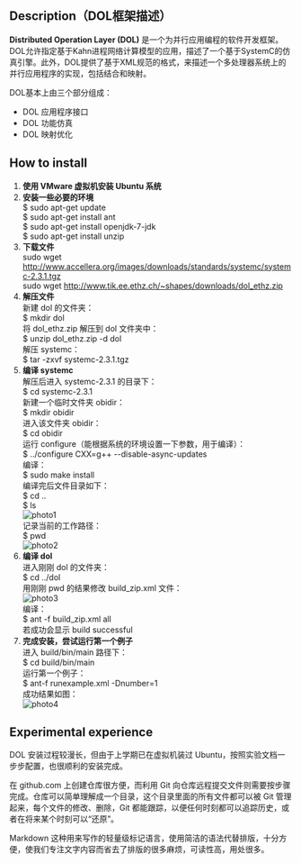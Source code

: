 ## Description（DOL框架描述） ##

**Distributed Operation Layer (DOL)** 是一个为并行应用编程的软件开发框架。DOL允许指定基于Kahn进程网络计算模型的应用，描述了一个基于SystemC的仿真引擎。此外，DOL提供了基于XML规范的格式，来描述一个多处理器系统上的并行应用程序的实现，包括结合和映射。

DOL基本上由三个部分组成：

- DOL 应用程序接口
- DOL 功能仿真
- DOL 映射优化

## How to install ##

1. **使用 VMware 虚拟机安装 Ubuntu 系统**
2. **安装一些必要的环境**  
$ sudo apt-get update  
$ sudo apt-get install ant  
$ sudo apt-get install openjdk-7-jdk  
$ sudo apt-get install unzip
3. **下载文件**  
sudo wget http://www.accellera.org/images/downloads/standards/systemc/systemc-2.3.1.tgz  
sudo wget http://www.tik.ee.ethz.ch/~shapes/downloads/dol_ethz.zip
4. **解压文件**   
新建 dol 的文件夹：  
$ mkdir dol  
将 dol\_ethz.zip 解压到 dol 文件夹中：  
$ unzip dol_ethz.zip -d dol  
解压 systemc：  
$ tar -zxvf systemc-2.3.1.tgz
5. **编译 systemc**  
解压后进入 systemc-2.3.1 的目录下：  
$ cd systemc-2.3.1  
新建一个临时文件夹 obidir：  
$ mkdir obidir  
进入该文件夹 obidir：  
$ cd obidir  
运行 configure（能根据系统的环境设置一下参数，用于编译）：  
$ ../configure CXX=g++ --disable-async-updates  
编译：  
$ sudo make install  
编译完后文件目录如下：  
$ cd ..  
$ ls  
![photo1](http://a2.qpic.cn/psb?/V10tjyIS2Dudkp/Zl*QD6cz31Sq2S9u7Mkjg5D0HtOT1BmulPB.wa3L6jY!/b/dI0BAAAAAAAA&bo=YgJbAGICWwADACU!&rf=viewer_4)  
记录当前的工作路径：  
$ pwd  
![photo2](http://a2.qpic.cn/psb?/V10tjyIS2Dudkp/nFnRyzaAd99bX8wrv1loja7ZGXPc73FOaH1rC9oDCJQ!/b/dAkBAAAAAAAA&bo=VQEmAFUBJgADACU!&rf=viewer_4)  
6. **编译 dol**  
进入刚刚 dol 的文件夹：  
$ cd ../dol  
用刚刚 pwd 的结果修改 build_zip.xml 文件：  
![photo3](http://a3.qpic.cn/psb?/V10tjyIS2Dudkp/gjLcdgXFIOsbusSj*GThm9LYlLqqOOolMBgrQttsKDc!/b/dHwBAAAAAAAA&bo=0AI3ANACNwADACU!&rf=viewer_4)  
编译：  
$ ant -f build\_zip.xml all  
若成功会显示 build successful  
7. **完成安装，尝试运行第一个例子**  
进入 build/bin/main 路径下：  
$ cd build/bin/main  
运行第一个例子：  
$ ant-f runexample.xml -Dnumber=1  
成功结果如图：  
![photo4](http://a3.qpic.cn/psb?/V10tjyIS2Dudkp/LXxT5asliTjf6AamnZ6lN7L5.LJcWCabAobLcpXUl7M!/b/dAoBAAAAAAAA&bo=bQGzAW0BswEDACU!&rf=viewer_4)

## Experimental experience ##

DOL 安装过程较漫长，但由于上学期已在虚拟机装过 Ubuntu，按照实验文档一步步配置，也很顺利的安装完成。

在 github.com 上创建仓库很方便，而利用 Git 向仓库远程提交文件则需要按步骤完成。仓库可以简单理解成一个目录，这个目录里面的所有文件都可以被 Git 管理起来，每个文件的修改、删除，Git 都能跟踪，以便任何时刻都可以追踪历史，或者在将来某个时刻可以“还原”。

Markdown 这种用来写作的轻量级标记语言，使用简洁的语法代替排版，十分方便，使我们专注文字内容而省去了排版的很多麻烦，可读性高，用处很多。
